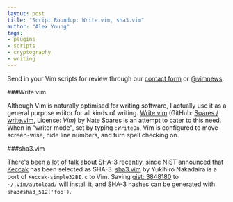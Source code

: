 ```yaml
---
layout: post
title: "Script Roundup: Write.vim, sha3.vim"
author: "Alex Young"
tags: 
- plugins
- scripts
- cryptography
- writing
---
```


<div class="intro">
Send in your Vim scripts for review through our <a href="/contact.html">contact form</a> or <a href="http://twitter.com/vimnews">@vimnews</a>.
</div>

###Write.vim

Although Vim is naturally optimised for writing software, I actually use it as a general purpose editor for all kinds of writing.  [Write.vim](http://www.vim.org/scripts/script.php?script_id=4249) (GitHub: [Soares / write.vim](https://github.com/Soares/write.vim), License: _Vim_) by Nate Soares is an attempt to cater to this need.  When in "writer mode", set by typing `:WriteOn`, Vim is configured to move screen-wise, hide line numbers, and turn spell checking on.

###sha3.vim

There's [been a lot of talk](http://www.schneier.com/blog/archives/2012/10/keccak_is_sha-3.html) about SHA-3 recently, since NIST announced that [Keccak](http://keccak.noekeon.org/) has been selected as SHA-3.  [sha3.vim](http://www.vim.org/scripts/script.php?script_id=4258) by Yukihiro Nakadaira is a port of `Keccak-simple32BI.c` to Vim.  Saving [gist: 3848180](https://gist.github.com/3848180) to `~/.vim/autoload/` will install it, and SHA-3 hashes can be generated with `sha3#sha3_512('foo')`.
